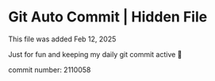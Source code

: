 # Git Auto Commit | Hidden File

This file was added Feb 12, 2025

Just for fun and keeping my daily git commit active 🤪

commit number: 2110058
